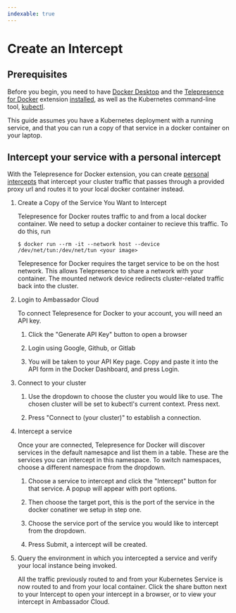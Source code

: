 ```yaml
---
indexable: true
---
```


# Create an Intercept

## Prerequisites

Before you begin, you need to have [Docker Desktop](https://www.docker.com/products/docker-desktop) and the [Telepresence for Docker](../../../../../kubernetes-learning-center/telepresence-docker-extension/) extension [installed](../install), as well as the Kubernetes command-line tool, [kubectl](https://kubernetes.io/docs/tasks/tools/install-kubectl/).

This guide assumes you have a Kubernetes deployment with a running service, and that you can run a copy of that service in a docker container on your laptop.

## Intercept your service with a personal intercept

With the Telepresence for Docker extension, you can create [personal intercepts](../../concepts/intercepts/?intercept=personal) that intercept your cluster traffic that passes through a provided proxy url and routes it to your local docker container instead.

1. Create a Copy of the Service You Want to Intercept

   Telepresence for Docker routes traffic to and from a local docker container. We need to setup a docker container to recieve this traffic. To do this, run

   ```console
   $ docker run --rm -it --network host --device /dev/net/tun:/dev/net/tun <your image>
   ```

   Telepresence for Docker requires the target service to be on the host network. This allows Telepresence to share a network with your container. The mounted network device redirects cluster-related traffic back into the cluster.

2. Login to Ambassador Cloud

   To connect Telepresence for Docker to your account, you will need an API key.

   1. Click the "Generate API Key" button to open a browser

   2. Login using Google, Github, or Gitlab

   3. You will be taken to your API Key page. Copy and paste it into the API form in the Docker Dashboard, and press Login.

3. Connect to your cluster

   1. Use the dropdown to choose the cluster you would like to use. The chosen cluster will be set to kubectl's current context. Press next.

   2. Press "Connect to (your cluster)" to establish a connection.

4. Intercept a service

   Once your are connected, Telepresence for Docker will discover services in the default namesapce and list them in a table. These are the services you can intercept in this namespace. To switch namespaces, choose a different namespace from the dropdown.

   1. Choose a service to intercept and click the "Intercept" button for that service. A popup will appear with port options.

   2. Then choose the target port, this is the port of the service in the docker conatiner we setup in step one.

   3. Choose the service port of the service you would like to intercept from the dropdown.

   4. Press Submit, a intercept will be created.

5. Query the environment in which you intercepted a service and verify your local instance being invoked.

   All the traffic previously routed to and from your Kubernetes Service is now routed to and from your local container. Click the share button next to your Intercept to open your intercept in a browser, or to view your intercept in Ambassador Cloud.
